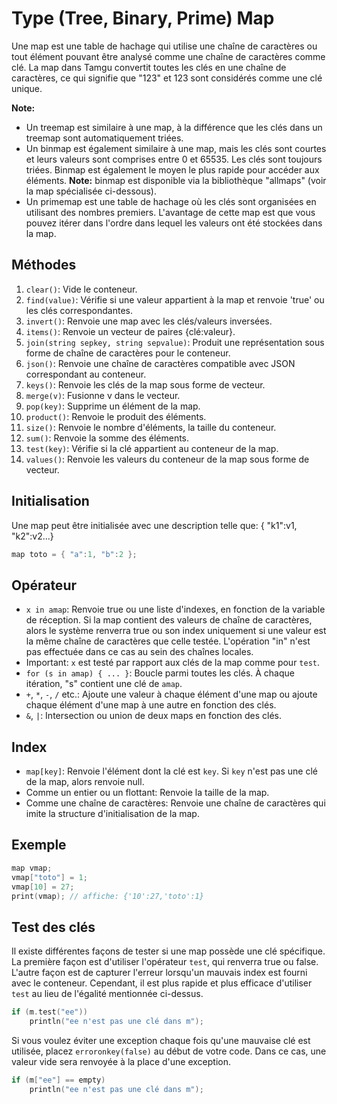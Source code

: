 # Type (Tree, Binary, Prime) Map

Une map est une table de hachage qui utilise une chaîne de caractères ou tout élément pouvant être analysé comme une chaîne de caractères comme clé. La map dans Tamgu convertit toutes les clés en une chaîne de caractères, ce qui signifie que "123" et 123 sont considérés comme une clé unique.

**Note:**
- Un treemap est similaire à une map, à la différence que les clés dans un treemap sont automatiquement triées.
- Un binmap est également similaire à une map, mais les clés sont courtes et leurs valeurs sont comprises entre 0 et 65535. Les clés sont toujours triées. Binmap est également le moyen le plus rapide pour accéder aux éléments.
**Note:** binmap est disponible via la bibliothèque "allmaps" (voir la map spécialisée ci-dessous).
- Un primemap est une table de hachage où les clés sont organisées en utilisant des nombres premiers. L'avantage de cette map est que vous pouvez itérer dans l'ordre dans lequel les valeurs ont été stockées dans la map.

## Méthodes
1. `clear()`: Vide le conteneur.
2. `find(value)`: Vérifie si une valeur appartient à la map et renvoie 'true' ou les clés correspondantes.
3. `invert()`: Renvoie une map avec les clés/valeurs inversées.
4. `items()`: Renvoie un vecteur de paires {clé:valeur}.
5. `join(string sepkey, string sepvalue)`: Produit une représentation sous forme de chaîne de caractères pour le conteneur.
6. `json()`: Renvoie une chaîne de caractères compatible avec JSON correspondant au conteneur.
7. `keys()`: Renvoie les clés de la map sous forme de vecteur.
8. `merge(v)`: Fusionne v dans le vecteur.
9. `pop(key)`: Supprime un élément de la map.
10. `product()`: Renvoie le produit des éléments.
11. `size()`: Renvoie le nombre d'éléments, la taille du conteneur.
12. `sum()`: Renvoie la somme des éléments.
13. `test(key)`: Vérifie si la clé appartient au conteneur de la map.
14. `values()`: Renvoie les valeurs du conteneur de la map sous forme de vecteur.

## Initialisation
Une map peut être initialisée avec une description telle que: { "k1":v1, "k2":v2...}
```cpp
map toto = { "a":1, "b":2 };
```

## Opérateur
- `x in amap`: Renvoie true ou une liste d'indexes, en fonction de la variable de réception. Si la map contient des valeurs de chaîne de caractères, alors le système renverra true ou son index uniquement si une valeur est la même chaîne de caractères que celle testée. L'opération "in" n'est pas effectuée dans ce cas au sein des chaînes locales.
- Important: `x` est testé par rapport aux clés de la map comme pour `test`.
- `for (s in amap) { ... }`: Boucle parmi toutes les clés. À chaque itération, "s" contient une clé de `amap`.
- `+`, `*`, `-`, `/` etc.: Ajoute une valeur à chaque élément d'une map ou ajoute chaque élément d'une map à une autre en fonction des clés.
- `&`, `|`: Intersection ou union de deux maps en fonction des clés.

## Index
- `map[key]`: Renvoie l'élément dont la clé est `key`. Si `key` n'est pas une clé de la map, alors renvoie null.
- Comme un entier ou un flottant: Renvoie la taille de la map.
- Comme une chaîne de caractères: Renvoie une chaîne de caractères qui imite la structure d'initialisation de la map.

## Exemple
```cpp
map vmap;
vmap["toto"] = 1;
vmap[10] = 27;
print(vmap); // affiche: {'10':27,'toto':1}
```

## Test des clés
Il existe différentes façons de tester si une map possède une clé spécifique. La première façon est d'utiliser l'opérateur `test`, qui renverra true ou false. L'autre façon est de capturer l'erreur lorsqu'un mauvais index est fourni avec le conteneur. Cependant, il est plus rapide et plus efficace d'utiliser `test` au lieu de l'égalité mentionnée ci-dessus.
```cpp
if (m.test("ee"))
    println("ee n'est pas une clé dans m");
```
Si vous voulez éviter une exception chaque fois qu'une mauvaise clé est utilisée, placez `erroronkey(false)` au début de votre code. Dans ce cas, une valeur vide sera renvoyée à la place d'une exception.
```cpp
if (m["ee"] == empty)
    println("ee n'est pas une clé dans m");
```
